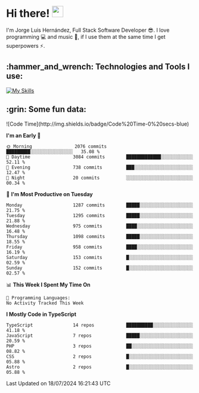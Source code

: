 <h1 align="left">
 <abc>
  <br>Hi there! <img src="https://user-images.githubusercontent.com/42378118/110234147-e3259600-7f4e-11eb-95be-0c4047144dea.gif" width="30"><br>
 </abc>
</h1>

I'm Jorge Luis Hernández, Full Stack Software Developer :sunglasses:. I love programming :computer: and music :musical_score:, if I use them at the same time I get superpowers :zap:. 


<h2 align="left">:hammer_and_wrench: Technologies and Tools I use:</h2>

[![My Skills](https://skillicons.dev/icons?i=js,ts,html,css,py,vue,react,next,nest,postgres,mysql)](https://skillicons.dev)

<h2 align="left">:grin: Some fun data:</h2>
<!--START_SECTION:waka-->
![Code Time](http://img.shields.io/badge/Code%20Time-0%20secs-blue)

**I'm an Early 🐤** 

```text
🌞 Morning                2076 commits        █████████░░░░░░░░░░░░░░░░   35.08 % 
🌆 Daytime                3084 commits        █████████████░░░░░░░░░░░░   52.11 % 
🌃 Evening                738 commits         ███░░░░░░░░░░░░░░░░░░░░░░   12.47 % 
🌙 Night                  20 commits          ░░░░░░░░░░░░░░░░░░░░░░░░░   00.34 % 
```
📅 **I'm Most Productive on Tuesday** 

```text
Monday                   1287 commits        █████░░░░░░░░░░░░░░░░░░░░   21.75 % 
Tuesday                  1295 commits        █████░░░░░░░░░░░░░░░░░░░░   21.88 % 
Wednesday                975 commits         ████░░░░░░░░░░░░░░░░░░░░░   16.48 % 
Thursday                 1098 commits        █████░░░░░░░░░░░░░░░░░░░░   18.55 % 
Friday                   958 commits         ████░░░░░░░░░░░░░░░░░░░░░   16.19 % 
Saturday                 153 commits         █░░░░░░░░░░░░░░░░░░░░░░░░   02.59 % 
Sunday                   152 commits         █░░░░░░░░░░░░░░░░░░░░░░░░   02.57 % 
```


📊 **This Week I Spent My Time On** 

```text
💬 Programming Languages: 
No Activity Tracked This Week
```

**I Mostly Code in TypeScript** 

```text
TypeScript               14 repos            ██████████░░░░░░░░░░░░░░░   41.18 % 
JavaScript               7 repos             █████░░░░░░░░░░░░░░░░░░░░   20.59 % 
PHP                      3 repos             ██░░░░░░░░░░░░░░░░░░░░░░░   08.82 % 
CSS                      2 repos             █░░░░░░░░░░░░░░░░░░░░░░░░   05.88 % 
Astro                    2 repos             █░░░░░░░░░░░░░░░░░░░░░░░░   05.88 % 
```




 Last Updated on 18/07/2024 16:21:43 UTC
<!--END_SECTION:waka-->
